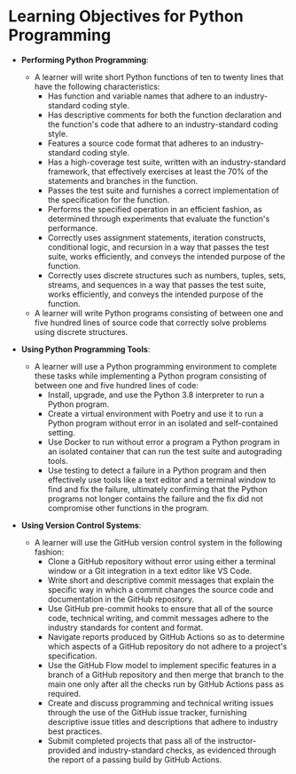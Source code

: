 # Learning Objectives for Python Programming

- **Performing Python Programming**:
  - A learner will write short Python functions of ten to twenty lines that have
    the following characteristics:
    - Has function and variable names that adhere to an industry-standard coding
      style.
    - Has descriptive comments for both the function declaration and the
      function's code that adhere to an industry-standard coding style.
    - Features a source code format that adheres to an industry-standard coding
      style.
    - Has a high-coverage test suite, written with an industry-standard
      framework, that effectively exercises at least the 70% of the statements
      and branches in the function.
    - Passes the test suite and furnishes a correct implementation of the
      specification for the function.
    - Performs the specified operation in an efficient fashion, as determined
      through experiments that evaluate the function's performance.
    - Correctly uses assignment statements, iteration constructs, conditional
      logic, and recursion in a way that passes the test suite, works
      efficiently, and conveys the intended purpose of the function.
    - Correctly uses discrete structures such as numbers, tuples, sets, streams,
      and sequences in a way that passes the test suite, works efficiently, and
      conveys the intended purpose of the function.
  - A learner will write Python programs consisting of between one and five
    hundred lines of source code that correctly solve problems using discrete
    structures.

- **Using Python Programming Tools**:
  - A learner will use a Python programming environment to complete these tasks
    while implementing a Python program consisting of between one and five
      hundred lines of code:
    - Install, upgrade, and use the Python 3.8 interpreter to run a Python
      program.
    - Create a virtual environment with Poetry and use it to run a Python
      program without error in an isolated and self-contained setting.
    - Use Docker to run without error a program a Python program in an isolated
      container that can run the test suite and autograding tools.
    - Use testing to detect a failure in a Python program and then effectively
      use tools like a text editor and a terminal window to find and fix the
      failure, ultimately confirming that the Python programs not longer
      contains the failure and the fix did not compromise other functions in the
      program.

- **Using Version Control Systems**:
  - A learner will use the GitHub version control system in the following
    fashion:
    - Clone a GitHub repository without error using either a terminal window or
      a Git integration in a text editor like VS Code.
    - Write short and descriptive commit messages that explain the specific way
      in which a commit changes the source code and documentation in the GitHub
      repository.
    - Use GitHub pre-commit hooks to ensure that all of the source code,
      technical writing, and commit messages adhere to the industry standards
      for content and format.
    - Navigate reports produced by GitHub Actions so as to determine which
      aspects of a GitHub repository do not adhere to a project's specification.
    - Use the GitHub Flow model to implement specific features in a branch of a
      GitHub repository and then merge that branch to the main one only after
      all the checks run by GitHub Actions pass as required.
    - Create and discuss programming and technical writing issues through the
      use of the GitHub issue tracker, furnishing descriptive issue titles and
      descriptions that adhere to industry best practices.
    - Submit completed projects that pass all of the instructor-provided and
      industry-standard checks, as evidenced through the report of a passing
      build by GitHub Actions.
